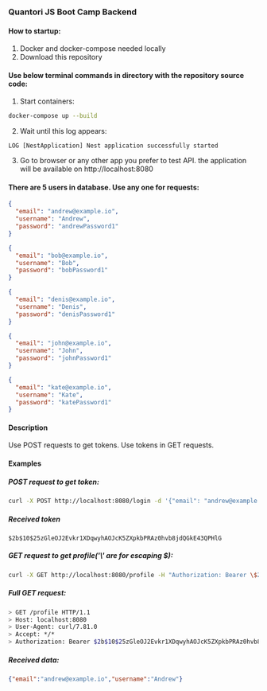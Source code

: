 ### Quantori JS Boot Camp Backend

#### How to startup:

1. Docker and docker-compose needed locally
2. Download this repository

#### Use below terminal commands in directory with the repository source code:

1. Start containers:

```bash
docker-compose up --build
```
2. Wait until this log appears:
```text
LOG [NestApplication] Nest application successfully started
```

3. Go to browser or any other app you prefer to test API. the application will be available on http://localhost:8080

#### There are 5 users in database. Use any one for requests:
```json
{
  "email": "andrew@example.io",
  "username": "Andrew",
  "password": "andrewPassword1"
}
```
```json
{
  "email": "bob@example.io",
  "username": "Bob",
  "password": "bobPassword1"
}
```
```json
{
  "email": "denis@example.io",
  "username": "Denis",
  "password": "denisPassword1"
}
```
```json
{
  "email": "john@example.io",
  "username": "John",
  "password": "johnPassword1"
}
```
```json
{
  "email": "kate@example.io",
  "username": "Kate",
  "password": "katePassword1"
}
```

#### Description

Use POST requests to get tokens. Use tokens in GET requests.

#### Examples

##### POST request to get token:
```bash
curl -X POST http://localhost:8080/login -d '{"email": "andrew@example.io", "password": "andrewPassword1"}' -H "Content-Type: application/json"
```
##### Received token
```text
$2b$10$25zGleOJ2Evkr1XDqwyhAOJcK5ZXpkbPRAz0hvb8jdQGkE43QPHlG
```
##### GET request to get profile('\\' are for escaping $):
```bash
curl -X GET http://localhost:8080/profile -H "Authorization: Bearer \$2b\$10\$25zGleOJ2Evkr1XDqwyhAOJcK5ZXpkbPRAz0hvb8jdQGkE43QPHlG" -H "Accept: application/json"
```
##### Full GET request:
```bash
> GET /profile HTTP/1.1
> Host: localhost:8080
> User-Agent: curl/7.81.0
> Accept: */*
> Authorization: Bearer $2b$10$25zGleOJ2Evkr1XDqwyhAOJcK5ZXpkbPRAz0hvb8jdQGkE43QPHlG
```
##### Received data:
```json
{"email":"andrew@example.io","username":"Andrew"}
```